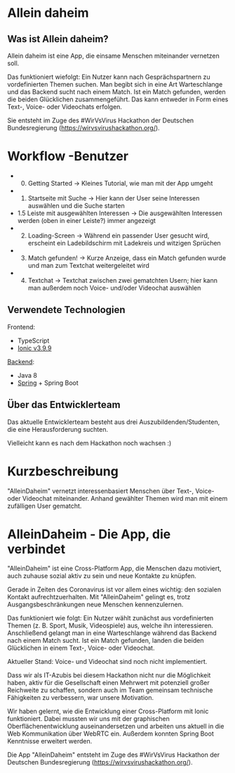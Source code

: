 # Allein daheim

## Was ist Allein daheim?

Allein daheim ist eine App, die einsame Menschen miteinander vernetzen soll.

Das funktioniert wiefolgt: Ein Nutzer kann nach Gesprächspartnern zu vordefinierten Themen suchen.
Man begibt sich in eine Art Warteschlange und das Backend sucht nach einem Match.
Ist ein Match gefunden, werden die beiden Glücklichen zusammengeführt.
Das kann entweder in Form eines Text-, Voice- oder Videochats erfolgen.

Sie entsteht im Zuge des #WirVsVirus Hackathon der Deutschen Bundesregierung (https://wirvsvirushackathon.org/).

# Workflow -Benutzer

- 0. Getting Started -> Kleines Tutorial, wie man mit der App umgeht
- 1. Startseite mit Suche -> Hier kann der User seine Interessen auswählen und die Suche starten
- 1.5 Leiste mit ausgewählten Interessen -> Die ausgewählten Interessen werden (oben in einer Leiste?) immer angezeigt
- 2. Loading-Screen -> Während ein passender User gesucht wird, erscheint ein Ladebildschirm mit Ladekreis und witzigen Sprüchen
- 3. Match gefunden! -> Kurze Anzeige, dass ein Match gefunden wurde und man zum Textchat weitergeleitet wird
- 4. Textchat -> Textchat zwischen zwei gematchten Usern; hier kann man außerdem noch Voice- und/oder Videochat auswählen

## Verwendete Technologien

Frontend:
- TypeScript
- [Ionic v3.9.9](https://ionicframework.com/)

[Backend](https://github.com/Kailijan/allein-daheim-backend):
- Java 8
- [Spring](https://spring.io/) + Spring Boot

## Über das Entwicklerteam

Das aktuelle Entwicklerteam besteht aus drei Auszubildenden/Studenten, die eine Herausforderung suchten.

Vielleicht kann es nach dem Hackathon noch wachsen :)

# Kurzbeschreibung
"AlleinDaheim" vernetzt interessenbasiert Menschen über Text-, Voice- oder Videochat miteinander. Anhand gewählter Themen wird man mit einem zufälligen User gematcht.

# AlleinDaheim - Die App, die verbindet

"AlleinDaheim" ist eine Cross-Platform App, die Menschen dazu motiviert, auch zuhause sozial aktiv zu sein und neue Kontakte zu knüpfen.

Gerade in Zeiten des Coronavirus ist vor allem eines wichtig: den sozialen Kontakt aufrechtzuerhalten.
Mit "AlleinDaheim" gelingt es, trotz Ausgangsbeschränkungen neue Menschen kennenzulernen.

Das funktioniert wie folgt: Ein Nutzer wählt zunächst aus vordefinierten Themen (z. B. Sport, Musik, Videospiele) aus, welche ihn interessieren. Anschließend gelangt man in eine Warteschlange während das Backend nach einem Match sucht. Ist ein Match gefunden, landen die beiden Glücklichen in einem Text-, Voice- oder Videochat.

Aktueller Stand: Voice- und Videochat sind noch nicht implementiert.

Dass wir als IT-Azubis bei diesem Hackathon nicht nur die Möglichkeit haben, aktiv für die Gesellschaft einen Mehrwert mit potenziell großer Reichweite zu schaffen, sondern auch im Team gemeinsam technische Fähigkeiten zu verbessern, war unsere Motivation.

Wir haben gelernt, wie die Entwicklung einer Cross-Platform mit Ionic funktioniert. Dabei mussten wir uns mit der graphischen Oberflächenentwicklung auseinandersetzen und arbeiten uns aktuell in die Web Kommunikation über WebRTC ein. Außerdem konnten Spring Boot Kenntnisse erweitert werden.

Die App "AlleinDaheim" entsteht im Zuge des #WirVsVirus Hackathon der Deutschen Bundesregierung (https://wirvsvirushackathon.org/).
